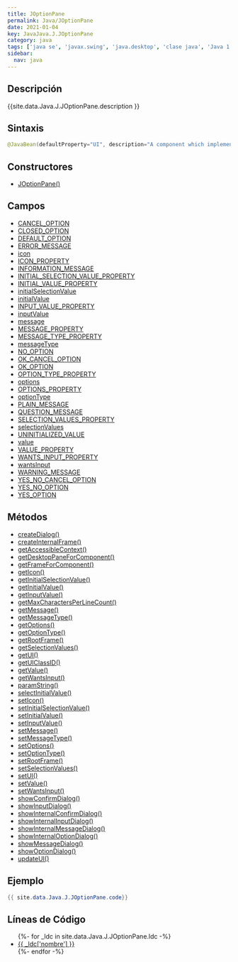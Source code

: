 ```yaml
---
title: JOptionPane
permalink: Java/JOptionPane
date: 2021-01-04
key: JavaJava.J.JOptionPane
category: java
tags: ['java se', 'javax.swing', 'java.desktop', 'clase java', 'Java 1.2']
sidebar: 
  nav: java
---
```


## Descripción
{{site.data.Java.J.JOptionPane.description }}

## Sintaxis
~~~java
@JavaBean(defaultProperty="UI", description="A component which implements standard dialog box controls.") public class JOptionPane extends JComponent implements Accessible
~~~

## Constructores
* [JOptionPane()](/Java/JOptionPane/JOptionPane/)

## Campos
* [CANCEL_OPTION](/Java/JOptionPane/CANCEL_OPTION)
* [CLOSED_OPTION](/Java/JOptionPane/CLOSED_OPTION)
* [DEFAULT_OPTION](/Java/JOptionPane/DEFAULT_OPTION)
* [ERROR_MESSAGE](/Java/JOptionPane/ERROR_MESSAGE)
* [icon](/Java/JOptionPane/icon)
* [ICON_PROPERTY](/Java/JOptionPane/ICON_PROPERTY)
* [INFORMATION_MESSAGE](/Java/JOptionPane/INFORMATION_MESSAGE)
* [INITIAL_SELECTION_VALUE_PROPERTY](/Java/JOptionPane/INITIAL_SELECTION_VALUE_PROPERTY)
* [INITIAL_VALUE_PROPERTY](/Java/JOptionPane/INITIAL_VALUE_PROPERTY)
* [initialSelectionValue](/Java/JOptionPane/initialSelectionValue)
* [initialValue](/Java/JOptionPane/initialValue)
* [INPUT_VALUE_PROPERTY](/Java/JOptionPane/INPUT_VALUE_PROPERTY)
* [inputValue](/Java/JOptionPane/inputValue)
* [message](/Java/JOptionPane/message)
* [MESSAGE_PROPERTY](/Java/JOptionPane/MESSAGE_PROPERTY)
* [MESSAGE_TYPE_PROPERTY](/Java/JOptionPane/MESSAGE_TYPE_PROPERTY)
* [messageType](/Java/JOptionPane/messageType)
* [NO_OPTION](/Java/JOptionPane/NO_OPTION)
* [OK_CANCEL_OPTION](/Java/JOptionPane/OK_CANCEL_OPTION)
* [OK_OPTION](/Java/JOptionPane/OK_OPTION)
* [OPTION_TYPE_PROPERTY](/Java/JOptionPane/OPTION_TYPE_PROPERTY)
* [options](/Java/JOptionPane/options)
* [OPTIONS_PROPERTY](/Java/JOptionPane/OPTIONS_PROPERTY)
* [optionType](/Java/JOptionPane/optionType)
* [PLAIN_MESSAGE](/Java/JOptionPane/PLAIN_MESSAGE)
* [QUESTION_MESSAGE](/Java/JOptionPane/QUESTION_MESSAGE)
* [SELECTION_VALUES_PROPERTY](/Java/JOptionPane/SELECTION_VALUES_PROPERTY)
* [selectionValues](/Java/JOptionPane/selectionValues)
* [UNINITIALIZED_VALUE](/Java/JOptionPane/UNINITIALIZED_VALUE)
* [value](/Java/JOptionPane/value)
* [VALUE_PROPERTY](/Java/JOptionPane/VALUE_PROPERTY)
* [WANTS_INPUT_PROPERTY](/Java/JOptionPane/WANTS_INPUT_PROPERTY)
* [wantsInput](/Java/JOptionPane/wantsInput)
* [WARNING_MESSAGE](/Java/JOptionPane/WARNING_MESSAGE)
* [YES_NO_CANCEL_OPTION](/Java/JOptionPane/YES_NO_CANCEL_OPTION)
* [YES_NO_OPTION](/Java/JOptionPane/YES_NO_OPTION)
* [YES_OPTION](/Java/JOptionPane/YES_OPTION)

## Métodos
* [createDialog()](/Java/JOptionPane/createDialog)
* [createInternalFrame()](/Java/JOptionPane/createInternalFrame)
* [getAccessibleContext()](/Java/JOptionPane/getAccessibleContext)
* [getDesktopPaneForComponent()](/Java/JOptionPane/getDesktopPaneForComponent)
* [getFrameForComponent()](/Java/JOptionPane/getFrameForComponent)
* [getIcon()](/Java/JOptionPane/getIcon)
* [getInitialSelectionValue()](/Java/JOptionPane/getInitialSelectionValue)
* [getInitialValue()](/Java/JOptionPane/getInitialValue)
* [getInputValue()](/Java/JOptionPane/getInputValue)
* [getMaxCharactersPerLineCount()](/Java/JOptionPane/getMaxCharactersPerLineCount)
* [getMessage()](/Java/JOptionPane/getMessage)
* [getMessageType()](/Java/JOptionPane/getMessageType)
* [getOptions()](/Java/JOptionPane/getOptions)
* [getOptionType()](/Java/JOptionPane/getOptionType)
* [getRootFrame()](/Java/JOptionPane/getRootFrame)
* [getSelectionValues()](/Java/JOptionPane/getSelectionValues)
* [getUI()](/Java/JOptionPane/getUI)
* [getUIClassID()](/Java/JOptionPane/getUIClassID)
* [getValue()](/Java/JOptionPane/getValue)
* [getWantsInput()](/Java/JOptionPane/getWantsInput)
* [paramString()](/Java/JOptionPane/paramString)
* [selectInitialValue()](/Java/JOptionPane/selectInitialValue)
* [setIcon()](/Java/JOptionPane/setIcon)
* [setInitialSelectionValue()](/Java/JOptionPane/setInitialSelectionValue)
* [setInitialValue()](/Java/JOptionPane/setInitialValue)
* [setInputValue()](/Java/JOptionPane/setInputValue)
* [setMessage()](/Java/JOptionPane/setMessage)
* [setMessageType()](/Java/JOptionPane/setMessageType)
* [setOptions()](/Java/JOptionPane/setOptions)
* [setOptionType()](/Java/JOptionPane/setOptionType)
* [setRootFrame()](/Java/JOptionPane/setRootFrame)
* [setSelectionValues()](/Java/JOptionPane/setSelectionValues)
* [setUI()](/Java/JOptionPane/setUI)
* [setValue()](/Java/JOptionPane/setValue)
* [setWantsInput()](/Java/JOptionPane/setWantsInput)
* [showConfirmDialog()](/Java/JOptionPane/showConfirmDialog)
* [showInputDialog()](/Java/JOptionPane/showInputDialog)
* [showInternalConfirmDialog()](/Java/JOptionPane/showInternalConfirmDialog)
* [showInternalInputDialog()](/Java/JOptionPane/showInternalInputDialog)
* [showInternalMessageDialog()](/Java/JOptionPane/showInternalMessageDialog)
* [showInternalOptionDialog()](/Java/JOptionPane/showInternalOptionDialog)
* [showMessageDialog()](/Java/JOptionPane/showMessageDialog)
* [showOptionDialog()](/Java/JOptionPane/showOptionDialog)
* [updateUI()](/Java/JOptionPane/updateUI)

## Ejemplo
~~~java
{{ site.data.Java.J.JOptionPane.code}}
~~~

## Líneas de Código
<ul>
{%- for _ldc in site.data.Java.J.JOptionPane.ldc -%}
   <li>
       <a href="{{_ldc['url'] }}">{{ _ldc['nombre'] }}</a>
   </li>
{%- endfor -%}
</ul>
